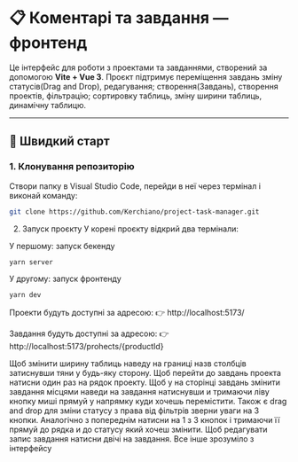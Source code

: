 # 📋 Коментарі та завдання — фронтенд

Це інтерфейс для роботи з проектами та завданнями, створений за допомогою **Vite + Vue 3**. Проєкт підтримує переміщення завдань зміну статусів(Drag and Drop), редагування; створення(Завдань), створення проектів, фільтрацію; сортировку таблиць, зміну ширини таблиць, динамічну таблицю.

---

## 🚀 Швидкий старт

### 1. Клонування репозиторію

Створи папку в Visual Studio Code, перейди в неї через термінал і виконай команду:

```bash
git clone https://github.com/Kerchiano/project-task-manager.git
```
2. Запуск проєкту
У корені проєкту відкрий два термінали:

У першому: запуск бекенду

```bash
yarn server
```
У другому: запуск фронтенду

```bash
yarn dev
```
Проекти будуть доступні за адресою:
👉 http://localhost:5173/

Завдання будуть доступні за адресою:
👉 http://localhost:5173/prohects/{productId}

Щоб змінити ширину таблиць наведу на границі назв столбців затиснувши тяни у будь-яку сторону. Щоб перейти до завдань проекта натисни один раз на рядок проекту. Щоб у на сторінці завдань змінити завдання місцями наведи на завдання натиснувши и тримаючи ліву кнопку миші прямуй у напрямку куди хочешь перемістити. Також є drag and drop для зміни статусу з права від фільтрів зверни уваги на 3 кнопки. Аналогічно з попереднім натисни на 1 з 3 кнопок і тримаючи її прямуй до рядка и до статусу який хочеш змінити. Щоб редагувати запис завдання натисни двічі на завдання. Все інше зрозуміло з інтерфейсу
